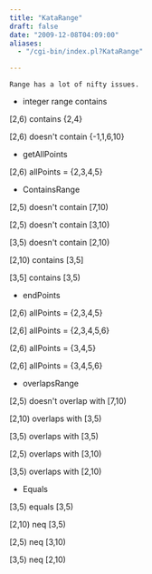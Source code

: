 ```yaml
---
title: "KataRange"
draft: false
date: "2009-12-08T04:09:00"
aliases:
  - "/cgi-bin/index.pl?KataRange"

---
```

    Range has a lot of nifty issues.

-   integer range contains

\[2,6) contains {2,4}

\[2,6) doesn't contain {-1,1,6,10}

-   getAllPoints

\[2,6) allPoints = {2,3,4,5}

-   ContainsRange

\[2,5) doesn't contain \[7,10)

\[2,5) doesn't contain \[3,10)

\[3,5) doesn't contain \[2,10)

\[2,10) contains \[3,5\]

\[3,5\] contains \[3,5)

-   endPoints

\[2,6) allPoints = {2,3,4,5}

\[2,6\] allPoints = {2,3,4,5,6}

(2,6) allPoints = {3,4,5}

(2,6\] allPoints = {3,4,5,6}

-   overlapsRange

\[2,5) doesn't overlap with \[7,10)

\[2,10) overlaps with \[3,5)

\[3,5) overlaps with \[3,5)

\[2,5) overlaps with \[3,10)

\[3,5) overlaps with \[2,10)

-   Equals

\[3,5) equals \[3,5)

\[2,10) neq \[3,5)

\[2,5) neq \[3,10)

\[3,5) neq \[2,10)
